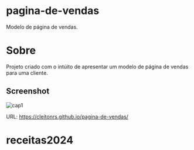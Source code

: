 # pagina-de-vendas
Modelo de página de vendas.

# Sobre

Projeto criado com o intúito de apresentar um modelo de página de vendas para uma cliente.

## Screenshot

![cap1](https://github.com/cleitonrs/Pomodoro/assets/62728037/6035911a-e65f-4c78-80f2-737d0a7abb27)

URL: https://cleitonrs.github.io/pagina-de-vendas/
# receitas2024
